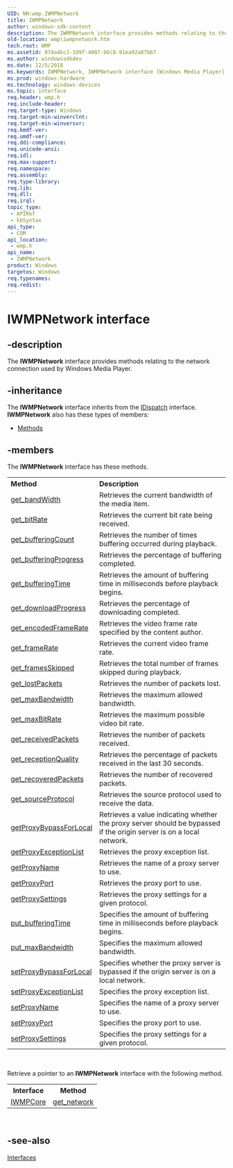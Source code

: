 ```yaml
---
UID: NN:wmp.IWMPNetwork
title: IWMPNetwork
author: windows-sdk-content
description: The IWMPNetwork interface provides methods relating to the network connection used by Windows Media Player.
old-location: wmp\iwmpnetwork.htm
tech.root: WMP
ms.assetid: 074a4bc2-3d9f-4007-b6c8-91ea92a87b67
ms.author: windowssdkdev
ms.date: 12/5/2018
ms.keywords: IWMPNetwork, IWMPNetwork interface [Windows Media Player], IWMPNetwork interface [Windows Media Player],described, IWMPNetworkInterface, wmp.iwmpnetwork, wmp/IWMPNetwork
ms.prod: windows-hardware
ms.technology: windows-devices
ms.topic: interface
req.header: wmp.h
req.include-header: 
req.target-type: Windows
req.target-min-winverclnt: 
req.target-min-winversvr: 
req.kmdf-ver: 
req.umdf-ver: 
req.ddi-compliance: 
req.unicode-ansi: 
req.idl: 
req.max-support: 
req.namespace: 
req.assembly: 
req.type-library: 
req.lib: 
req.dll: 
req.irql: 
topic_type:
 - APIRef
 - kbSyntax
api_type:
 - COM
api_location:
 - wmp.h
api_name:
 - IWMPNetwork
product: Windows
targetos: Windows
req.typenames: 
req.redist: 
---
```


# IWMPNetwork interface


## -description



The <b>IWMPNetwork</b> interface provides methods relating to the network connection used by Windows Media Player.




## -inheritance

The <b xmlns:loc="http://microsoft.com/wdcml/l10n">IWMPNetwork</b> interface inherits from the <a href="https://msdn.microsoft.com/en-us/library/ms221608(v=VS.85).aspx">IDispatch</a> interface. <b>IWMPNetwork</b> also has these types of members:
<ul>
<li><a href="https://docs.microsoft.com/">Methods</a></li>
</ul>

## -members

The <b>IWMPNetwork</b> interface has these methods.
<table class="members" id="memberListMethods">
<tr>
<th align="left" width="37%">Method</th>
<th align="left" width="63%">Description</th>
</tr>
<tr data="declared;">
<td align="left" width="37%">
<a href="https://msdn.microsoft.com/910356d8-3d43-4516-ad30-b0ed288e5098">get_bandWidth</a>
</td>
<td align="left" width="63%">
Retrieves the current bandwidth of the media item.

</td>
</tr>
<tr data="declared;">
<td align="left" width="37%">
<a href="https://msdn.microsoft.com/dfac8b29-47d9-4cee-801b-f43fa2bba6ed">get_bitRate</a>
</td>
<td align="left" width="63%">
Retrieves the current bit rate being received.

</td>
</tr>
<tr data="declared;">
<td align="left" width="37%">
<a href="https://msdn.microsoft.com/9ba9be8d-9b2b-4620-8572-317555d51bdf">get_bufferingCount</a>
</td>
<td align="left" width="63%">
Retrieves the number of times buffering occurred during playback.

</td>
</tr>
<tr data="declared;">
<td align="left" width="37%">
<a href="https://msdn.microsoft.com/5c8cc541-3fc2-49b8-8a1a-f4959989aafe">get_bufferingProgress</a>
</td>
<td align="left" width="63%">
Retrieves the percentage of buffering completed.

</td>
</tr>
<tr data="declared;">
<td align="left" width="37%">
<a href="https://msdn.microsoft.com/a42a7187-9bf2-4db5-8176-6912e18c4d50">get_bufferingTime</a>
</td>
<td align="left" width="63%">
Retrieves the amount of buffering time in milliseconds before playback begins.

</td>
</tr>
<tr data="declared;">
<td align="left" width="37%">
<a href="https://msdn.microsoft.com/e9ed2027-cba4-4701-a416-a2190b51570c">get_downloadProgress</a>
</td>
<td align="left" width="63%">
Retrieves the percentage of downloading completed.

</td>
</tr>
<tr data="declared;">
<td align="left" width="37%">
<a href="https://msdn.microsoft.com/d42133cf-3b81-4d22-b83d-d8a5756d9d9c">get_encodedFrameRate</a>
</td>
<td align="left" width="63%">
Retrieves the video frame rate specified by the content author.

</td>
</tr>
<tr data="declared;">
<td align="left" width="37%">
<a href="https://msdn.microsoft.com/1521c462-b054-46d6-8646-4d20a836eadc">get_frameRate</a>
</td>
<td align="left" width="63%">
Retrieves the current video frame rate.

</td>
</tr>
<tr data="declared;">
<td align="left" width="37%">
<a href="https://msdn.microsoft.com/2ca3e280-4f3e-4460-884d-186199e3edd6">get_framesSkipped</a>
</td>
<td align="left" width="63%">
Retrieves the total number of frames skipped during playback.

</td>
</tr>
<tr data="declared;">
<td align="left" width="37%">
<a href="https://msdn.microsoft.com/821b9bfc-931c-4e83-a899-4755bad3e7ae">get_lostPackets</a>
</td>
<td align="left" width="63%">
Retrieves the number of packets lost.

</td>
</tr>
<tr data="declared;">
<td align="left" width="37%">
<a href="https://msdn.microsoft.com/b3b1b845-7aa5-49d7-a9da-52dea06e51c4">get_maxBandwidth</a>
</td>
<td align="left" width="63%">
Retrieves the maximum allowed bandwidth.

</td>
</tr>
<tr data="declared;">
<td align="left" width="37%">
<a href="https://msdn.microsoft.com/42917ca3-07d3-4d32-a2f3-5f0ef9d387d7">get_maxBitRate</a>
</td>
<td align="left" width="63%">
Retrieves the maximum possible video bit rate.

</td>
</tr>
<tr data="declared;">
<td align="left" width="37%">
<a href="https://msdn.microsoft.com/9a896a67-ef0c-4fd7-b352-3c091bea1ad8">get_receivedPackets</a>
</td>
<td align="left" width="63%">
Retrieves the number of packets received.

</td>
</tr>
<tr data="declared;">
<td align="left" width="37%">
<a href="https://msdn.microsoft.com/835f56a4-26d3-480c-bf3e-49c269e9cc5a">get_receptionQuality</a>
</td>
<td align="left" width="63%">
Retrieves the percentage of packets received in the last 30 seconds.

</td>
</tr>
<tr data="declared;">
<td align="left" width="37%">
<a href="https://msdn.microsoft.com/1c1b41c3-286c-4d1f-ab2f-ce088289eaae">get_recoveredPackets</a>
</td>
<td align="left" width="63%">
Retrieves the number of recovered packets.

</td>
</tr>
<tr data="declared;">
<td align="left" width="37%">
<a href="https://msdn.microsoft.com/6703ce88-9ca8-4401-b297-f765c4b15b84">get_sourceProtocol</a>
</td>
<td align="left" width="63%">
Retrieves the source protocol used to receive the data.

</td>
</tr>
<tr data="declared;">
<td align="left" width="37%">
<a href="https://msdn.microsoft.com/33cc24ab-9eb4-48ef-9483-058a3af04983">getProxyBypassForLocal</a>
</td>
<td align="left" width="63%">
Retrieves a value indicating whether the proxy server should be bypassed if the origin server is on a local network.

</td>
</tr>
<tr data="declared;">
<td align="left" width="37%">
<a href="https://msdn.microsoft.com/ddd3a6b2-3637-4da1-b3ce-f01364e8b818">getProxyExceptionList</a>
</td>
<td align="left" width="63%">
Retrieves the proxy exception list.

</td>
</tr>
<tr data="declared;">
<td align="left" width="37%">
<a href="https://msdn.microsoft.com/7bf3adaa-a89d-4ffe-8233-a9c606b39350">getProxyName</a>
</td>
<td align="left" width="63%">
Retrieves the name of a proxy server to use.

</td>
</tr>
<tr data="declared;">
<td align="left" width="37%">
<a href="https://msdn.microsoft.com/0d636e61-a5c1-495a-8d1d-ce2937dd3f18">getProxyPort</a>
</td>
<td align="left" width="63%">
Retrieves the proxy port to use.

</td>
</tr>
<tr data="declared;">
<td align="left" width="37%">
<a href="https://msdn.microsoft.com/103e0d53-943d-4aba-9db1-20cdc1d75d52">getProxySettings</a>
</td>
<td align="left" width="63%">
Retrieves the proxy settings for a given protocol.

</td>
</tr>
<tr data="declared;">
<td align="left" width="37%">
<a href="https://msdn.microsoft.com/9f25992f-e3a0-477b-b445-1f3fb7d9eae1">put_bufferingTime</a>
</td>
<td align="left" width="63%">
Specifies the amount of buffering time in milliseconds before playback begins.

</td>
</tr>
<tr data="declared;">
<td align="left" width="37%">
<a href="https://msdn.microsoft.com/7259a5e2-dbc6-4ac0-946e-e79d542edb06">put_maxBandwidth</a>
</td>
<td align="left" width="63%">
Specifies the maximum allowed bandwidth.

</td>
</tr>
<tr data="declared;">
<td align="left" width="37%">
<a href="https://msdn.microsoft.com/4477bc81-e52b-4924-a31b-6f005a5bd158">setProxyBypassForLocal</a>
</td>
<td align="left" width="63%">
Specifies whether the proxy server is bypassed if the origin server is on a local network.

</td>
</tr>
<tr data="declared;">
<td align="left" width="37%">
<a href="https://msdn.microsoft.com/af9202aa-fa4e-4726-908f-3fc5370e06df">setProxyExceptionList</a>
</td>
<td align="left" width="63%">
Specifies the proxy exception list.

</td>
</tr>
<tr data="declared;">
<td align="left" width="37%">
<a href="https://msdn.microsoft.com/6f484f5b-195c-496d-932e-3e1fdbf873d8">setProxyName</a>
</td>
<td align="left" width="63%">
Specifies the name of a proxy server to use.

</td>
</tr>
<tr data="declared;">
<td align="left" width="37%">
<a href="https://msdn.microsoft.com/36b7290d-c359-45bb-b77b-46b696e9edcf">setProxyPort</a>
</td>
<td align="left" width="63%">
Specifies the proxy port to use.

</td>
</tr>
<tr data="declared;">
<td align="left" width="37%">
<a href="https://msdn.microsoft.com/3ce07bf8-8521-4240-9859-3bf790ccbf48">setProxySettings</a>
</td>
<td align="left" width="63%">
Specifies the proxy settings for a given protocol.

</td>
</tr>
</table> 

Retrieve a pointer to an <b>IWMPNetwork</b> interface with the following method.

<table>
<tr>
<th>Interface</th>
<th>Method</th>
</tr>
<tr>
<td>
<a href="https://msdn.microsoft.com/24fbb34d-4a5e-4a00-85fc-9659a31dc650">IWMPCore</a>
</td>
<td>
<a href="https://msdn.microsoft.com/8100008a-50da-4496-9d5a-77bcca94e903">get_network</a>
</td>
</tr>
</table> 


## -see-also




<a href="https://msdn.microsoft.com/68a0bdaf-ae1b-4ba1-817b-a31c68b9fddd">Interfaces</a>
 

 

